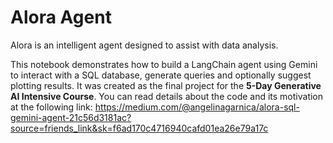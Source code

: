 # Alora Agent

Alora is an intelligent agent designed to assist with data analysis.

This notebook demonstrates how to build a LangChain agent using Gemini to interact with a SQL database, generate queries and optionally suggest plotting results. It was created as the final project for the **5-Day Generative AI Intensive Course**.
You can read details about the code and its motivation at the following link:
https://medium.com/@angelinagarnica/alora-sql-gemini-agent-21c56d3181ac?source=friends_link&sk=f6ad170c4716940cafd01ea26e79a17c

